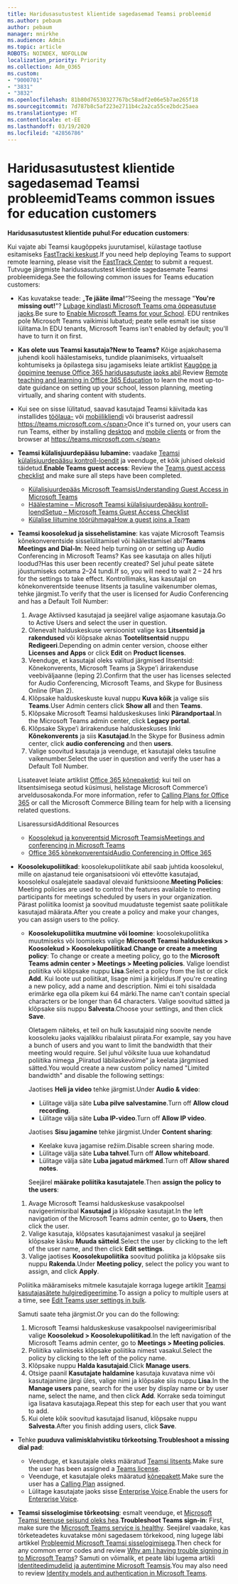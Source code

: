 ```yaml
---
title: Haridusasutustest klientide sagedasemad Teamsi probleemid
ms.author: pebaum
author: pebaum
manager: mnirkhe
ms.audience: Admin
ms.topic: article
ROBOTS: NOINDEX, NOFOLLOW
localization_priority: Priority
ms.collection: Adm_O365
ms.custom:
- "9000701"
- "3831"
- "3832"
ms.openlocfilehash: 81b80d76530327767bc58adf2e06e5b7ae265f18
ms.sourcegitcommit: 7d787b8c5af223e2711b4c2a2ca55ce2bdc25aea
ms.translationtype: HT
ms.contentlocale: et-EE
ms.lasthandoff: 03/19/2020
ms.locfileid: "42856786"
---
```

# <a name="teams-common-issues-for-education-customers"></a><span data-ttu-id="2697d-102">Haridusasutustest klientide sagedasemad Teamsi probleemid</span><span class="sxs-lookup"><span data-stu-id="2697d-102">Teams common issues for education customers</span></span>

<span data-ttu-id="2697d-103">**Haridusasutustest klientide puhul**:</span><span class="sxs-lookup"><span data-stu-id="2697d-103">**For education customers**:</span></span>

<span data-ttu-id="2697d-104">Kui vajate abi Teamsi kaugõppeks juurutamisel, külastage taotluse esitamiseks [FastTracki keskust](https://www.microsoft.com/fasttrack).</span><span class="sxs-lookup"><span data-stu-id="2697d-104">If you need help deploying Teams to support remote learning, please visit the [FastTrack Center](https://www.microsoft.com/fasttrack) to submit a request.</span></span> <span data-ttu-id="2697d-105">Tutvuge järgmiste haridusasutustest klientide sagedasemate Teamsi probleemidega.</span><span class="sxs-lookup"><span data-stu-id="2697d-105">See the following common issues for Teams education customers:</span></span>

- <span data-ttu-id="2697d-106">Kas kuvatakse teade: „**Te jääte ilma!**“?</span><span class="sxs-lookup"><span data-stu-id="2697d-106">Seeing the message "**You're missing out!**"?</span></span> <span data-ttu-id="2697d-107">[Lubage kindlasti Microsoft Teams oma õppeasutuse jaoks](https://docs.microsoft.com/microsoft-365/education/intune-edu-trial/enable-microsoft-teams).</span><span class="sxs-lookup"><span data-stu-id="2697d-107">Be sure to [Enable Microsoft Teams for your School](https://docs.microsoft.com/microsoft-365/education/intune-edu-trial/enable-microsoft-teams).</span></span> <span data-ttu-id="2697d-108">EDU rentnikes pole Microsoft Teams vaikimisi lubatud; peate selle esmalt ise sisse lülitama.</span><span class="sxs-lookup"><span data-stu-id="2697d-108">In EDU tenants, Microsoft Teams isn't enabled by default; you'll have to turn it on first.</span></span>

- <span data-ttu-id="2697d-109">**Kas olete uus Teamsi kasutaja?**</span><span class="sxs-lookup"><span data-stu-id="2697d-109">**New to Teams?**</span></span> <span data-ttu-id="2697d-110">Kõige asjakohasema juhendi kooli häälestamiseks, tundide plaanimiseks, virtuaalselt kohtumiseks ja õpilastega sisu jagamiseks leiate artiklist [Kaugõpe ja õppimine teenuse Office 365 haridusasutuste jaoks abil](https://support.office.com/article/remote-teaching-and-learning-in-office-365-education-f651ccae-7b65-478b-8366-51bb884025c4).</span><span class="sxs-lookup"><span data-stu-id="2697d-110">Review [Remote teaching and learning in Office 365 Education](https://support.office.com/article/remote-teaching-and-learning-in-office-365-education-f651ccae-7b65-478b-8366-51bb884025c4) to learn the most up-to-date guidance on setting up your school, lesson planning, meeting virtually, and sharing content with students.</span></span>

- <span data-ttu-id="2697d-111">Kui see on sisse lülitatud, saavad kasutajad Teamsi käivitada kas installides [töölaua-](https://docs.microsoft.com/MicrosoftTeams/get-clients#desktop-client) või [mobiilikliendi](https://docs.microsoft.com/MicrosoftTeams/get-clients#mobile-clients) või brauserist aadressil https://teams.microsoft.com.</span><span class="sxs-lookup"><span data-stu-id="2697d-111">Once it's turned on, your users can run Teams, either by installing [desktop](https://docs.microsoft.com/MicrosoftTeams/get-clients#desktop-client) and [mobile clients](https://docs.microsoft.com/MicrosoftTeams/get-clients#mobile-clients) or from the browser at https://teams.microsoft.com.</span></span>

- <span data-ttu-id="2697d-112">**Teamsi külalisjuurdepääsu lubamine:** vaadake [Teamsi külalisjuurdepääsu kontroll-loendit](https://docs.microsoft.com/microsoftteams/guest-access-checklist) ja veenduge, et kõik juhised oleksid täidetud.</span><span class="sxs-lookup"><span data-stu-id="2697d-112">**Enable Teams guest access**: Review the [Teams guest access checklist](https://docs.microsoft.com/microsoftteams/guest-access-checklist) and make sure all steps have been completed.</span></span>
    - [<span data-ttu-id="2697d-113">Külalisjuurdepääs Microsoft Teamsis</span><span class="sxs-lookup"><span data-stu-id="2697d-113">Understanding Guest Access in Microsoft Teams</span></span>](https://docs.microsoft.com/microsoftteams/guest-access)
    - [<span data-ttu-id="2697d-114">Häälestamine – Microsoft Teamsi külalisjuurdepääsu kontroll-loend</span><span class="sxs-lookup"><span data-stu-id="2697d-114">Setup – Microsoft Teams Guest Access Checklist</span></span>](https://docs.microsoft.com/microsoftteams/guest-access-checklist)
    - [<span data-ttu-id="2697d-115">Külalise liitumine töörühmaga</span><span class="sxs-lookup"><span data-stu-id="2697d-115">How a guest joins a Team</span></span>](https://docs.microsoft.com/microsoftteams/guest-joins)

- <span data-ttu-id="2697d-116">**Teamsi koosolekud ja sissehelistamine**: kas vajate Microsoft Teamsis kõnekonverentside sisselülitamisel või häälestamisel abi?</span><span class="sxs-lookup"><span data-stu-id="2697d-116">**Teams Meetings and Dial-In**: Need help turning on or setting up Audio Conferencing in Microsoft Teams?</span></span> <span data-ttu-id="2697d-117">Kas see kasutaja on alles hiljuti loodud?</span><span class="sxs-lookup"><span data-stu-id="2697d-117">Has this user been recently created?</span></span> <span data-ttu-id="2697d-118">Sel juhul peate sätete jõustumiseks ootama 2–24 tundi.</span><span class="sxs-lookup"><span data-stu-id="2697d-118">If so, you will need to wait 2 – 24 hrs for the settings to take effect.</span></span> <span data-ttu-id="2697d-119">Kontrollimaks, kas kasutajal on kõnekonverentside teenuse litsents ja tasuline vaikenumber olemas, tehke järgmist.</span><span class="sxs-lookup"><span data-stu-id="2697d-119">To verify that the user is licensed for Audio Conferencing and has a Default Toll Number:</span></span>
    1. <span data-ttu-id="2697d-120">Avage Aktiivsed kasutajad ja seejärel valige asjaomane kasutaja.</span><span class="sxs-lookup"><span data-stu-id="2697d-120">Go to Active Users and select the user in question.</span></span>
    2. <span data-ttu-id="2697d-121">Olenevalt halduskeskuse versioonist valige kas **Litsentsid ja rakendused** või klõpsake aknas **Tootelitsentsid** nuppu **Redigeeri**.</span><span class="sxs-lookup"><span data-stu-id="2697d-121">Depending on admin center version, choose either **Licenses and Apps** or click **Edit** on **Product licenses**.</span></span>
    3. <span data-ttu-id="2697d-122">Veenduge, et kasutajal oleks valitud järgmised litsentsid: Kõnekonverents, Microsoft Teams ja Skype’i ärirakenduse veebiväljaanne (leping 2).</span><span class="sxs-lookup"><span data-stu-id="2697d-122">Confirm that the user has licenses selected for Audio Conferencing, Microsoft Teams, and Skype for Business Online (Plan 2).</span></span>
    4. <span data-ttu-id="2697d-123">Klõpsake halduskeskuste kuval nuppu **Kuva kõik** ja valige siis **Teams**.</span><span class="sxs-lookup"><span data-stu-id="2697d-123">User Admin centers click **Show all** and then **Teams**.</span></span>
    5. <span data-ttu-id="2697d-124">Klõpsake Microsoft Teamsi halduskeskuses linki **Pärandportaal**.</span><span class="sxs-lookup"><span data-stu-id="2697d-124">In the Microsoft Teams admin center, click **Legacy portal**.</span></span>
    6. <span data-ttu-id="2697d-125">Klõpsake Skype’i ärirakenduse halduskeskuses linki **Kõnekonverents** ja siis **Kasutajad**.</span><span class="sxs-lookup"><span data-stu-id="2697d-125">In the Skype for Business admin center, click **audio conferencing** and then **users**.</span></span>
    7. <span data-ttu-id="2697d-126">Valige soovitud kasutaja ja veenduge, et kasutajal oleks tasuline vaikenumber.</span><span class="sxs-lookup"><span data-stu-id="2697d-126">Select the user in question and verify the user has a Default Toll Number.</span></span>

    <span data-ttu-id="2697d-127">Lisateavet leiate artiklist [Office 365 kõnepaketid](https://docs.microsoft.com/microsoftteams/calling-plans-for-office-365); kui teil on litsentsimisega seotud küsimusi, helistage Microsoft Commerce’i arveldusosakonda.</span><span class="sxs-lookup"><span data-stu-id="2697d-127">For more information, refer to [Calling Plans for Office 365](https://docs.microsoft.com/microsoftteams/calling-plans-for-office-365) or call the Microsoft Commerce Billing team for help with a licensing related questions.</span></span>

    <span data-ttu-id="2697d-128">Lisaressursid</span><span class="sxs-lookup"><span data-stu-id="2697d-128">Additional Resources</span></span>

    - [<span data-ttu-id="2697d-129">Koosolekud ja konverentsid Microsoft Teamsis</span><span class="sxs-lookup"><span data-stu-id="2697d-129">Meetings and conferencing in Microsoft Teams</span></span>](https://docs.microsoft.com/microsoftteams/deploy-meetings-microsoft-teams-landing-page)
    - [<span data-ttu-id="2697d-130">Office 365 kõnekonverentsid</span><span class="sxs-lookup"><span data-stu-id="2697d-130">Audio Conferencing in Office 365</span></span>](https://docs.microsoft.com/microsoftteams/audio-conferencing-in-office-365)

- <span data-ttu-id="2697d-131">**Koosolekupoliitikad**: koosolekupoliitikate abil saab juhtida koosolekul, mille on ajastanud teie organisatsiooni või ettevõtte kasutajad, koosolekul osalejatele saadaval olevaid funktsioone.</span><span class="sxs-lookup"><span data-stu-id="2697d-131">**Meeting Policies**: Meeting policies are used to control the features available to meeting participants for meetings scheduled by users in your organization.</span></span> <span data-ttu-id="2697d-132">Pärast poliitika loomist ja soovitud muudatuste tegemist saate poliitikale kasutajad määrata.</span><span class="sxs-lookup"><span data-stu-id="2697d-132">After you create a policy and make your changes, you can assign users to the policy.</span></span>

    - <span data-ttu-id="2697d-133">**Koosolekupoliitika muutmine või loomine**: koosolekupoliitika muutmiseks või loomiseks valige **Microsoft Teamsi halduskeskus > Koosolekud > Koosolekupoliitikad**.</span><span class="sxs-lookup"><span data-stu-id="2697d-133">**Change or create a meeting policy**: To change or create a meeting policy, go to the **Microsoft Teams admin center > Meetings > Meeting policies**.</span></span> <span data-ttu-id="2697d-134">Valige loendist poliitika või klõpsake nuppu **Lisa**.</span><span class="sxs-lookup"><span data-stu-id="2697d-134">Select a policy from the list or click **Add**.</span></span> <span data-ttu-id="2697d-135">Kui loote uut poliitikat, lisage nimi ja kirjeldus.</span><span class="sxs-lookup"><span data-stu-id="2697d-135">If you're creating a new policy, add a name and description.</span></span> <span data-ttu-id="2697d-136">Nimi ei tohi sisaldada erimärke ega olla pikem kui 64 märki.</span><span class="sxs-lookup"><span data-stu-id="2697d-136">The name can't contain special characters or be longer than 64 characters.</span></span> <span data-ttu-id="2697d-137">Valige soovitud sätted ja klõpsake siis nuppu **Salvesta**.</span><span class="sxs-lookup"><span data-stu-id="2697d-137">Choose your settings, and then click **Save**.</span></span> 
    
        <span data-ttu-id="2697d-138">Oletagem näiteks, et teil on hulk kasutajaid ning soovite nende koosoleku jaoks vajalikku ribalaiust piirata.</span><span class="sxs-lookup"><span data-stu-id="2697d-138">For example, say you have a bunch of users and you want to limit the bandwidth that their meeting would require.</span></span> <span data-ttu-id="2697d-139">Sel juhul võiksite luua uue kohandatud poliitika nimega „Piiratud läbilaskevõime“ ja keelata järgmised sätted.</span><span class="sxs-lookup"><span data-stu-id="2697d-139">You would create a new custom policy named "Limited bandwidth" and disable the following settings:</span></span>

        <span data-ttu-id="2697d-140">Jaotises **Heli ja video** tehke järgmist.</span><span class="sxs-lookup"><span data-stu-id="2697d-140">Under **Audio & video**:</span></span>
        - <span data-ttu-id="2697d-141">Lülitage välja säte **Luba pilve salvestamine**.</span><span class="sxs-lookup"><span data-stu-id="2697d-141">Turn off **Allow cloud recording**.</span></span>
        - <span data-ttu-id="2697d-142">Lülitage välja säte **Luba IP-video**.</span><span class="sxs-lookup"><span data-stu-id="2697d-142">Turn off **Allow IP video**.</span></span>

        <span data-ttu-id="2697d-143">Jaotises **Sisu jagamine** tehke järgmist.</span><span class="sxs-lookup"><span data-stu-id="2697d-143">Under **Content sharing**:</span></span>

        - <span data-ttu-id="2697d-144">Keelake kuva jagamise režiim.</span><span class="sxs-lookup"><span data-stu-id="2697d-144">Disable screen sharing mode.</span></span>
        - <span data-ttu-id="2697d-145">Lülitage välja säte **Luba tahvel**.</span><span class="sxs-lookup"><span data-stu-id="2697d-145">Turn off **Allow whiteboard**.</span></span>
        - <span data-ttu-id="2697d-146">Lülitage välja säte **Luba jagatud märkmed**.</span><span class="sxs-lookup"><span data-stu-id="2697d-146">Turn off **Allow shared notes**.</span></span>

        <span data-ttu-id="2697d-147">Seejärel **määrake poliitika kasutajatele**.</span><span class="sxs-lookup"><span data-stu-id="2697d-147">Then **assign the policy to the users**:</span></span>

    1. <span data-ttu-id="2697d-148">Avage Microsoft Teamsi halduskeskuse vasakpoolsel navigeerimisribal **Kasutajad** ja klõpsake kasutajat.</span><span class="sxs-lookup"><span data-stu-id="2697d-148">In the left navigation of the Microsoft Teams admin center, go to **Users**, then click the user.</span></span>
    2. <span data-ttu-id="2697d-149">Valige kasutaja, klõpsates kasutajanimest vasakul ja seejärel klõpsake käsku **Muuda sätteid**.</span><span class="sxs-lookup"><span data-stu-id="2697d-149">Select the user by clicking to the left of the user name, and then click **Edit settings**.</span></span>
    3. <span data-ttu-id="2697d-150">Valige jaotises **Koosolekupoliitika** soovitud poliitika ja klõpsake siis nuppu **Rakenda**.</span><span class="sxs-lookup"><span data-stu-id="2697d-150">Under **Meeting policy**, select the policy you want to assign, and click **Apply**.</span></span>

    <span data-ttu-id="2697d-151">Poliitika määramiseks mitmele kasutajale korraga lugege artiklit [Teamsi kasutajasätete hulgiredigeerimine](https://docs.microsoft.com/microsoftteams/edit-user-settings-in-bulk).</span><span class="sxs-lookup"><span data-stu-id="2697d-151">To assign a policy to multiple users at a time, see [Edit Teams user settings in bulk](https://docs.microsoft.com/microsoftteams/edit-user-settings-in-bulk).</span></span>

    <span data-ttu-id="2697d-152">Samuti saate teha järgmist.</span><span class="sxs-lookup"><span data-stu-id="2697d-152">Or you can do the following:</span></span>
    1. <span data-ttu-id="2697d-153">Microsoft Teamsi halduskeskuse vasakpoolsel navigeerimisribal valige **Koosolekud > Koosolekupoliitikad**.</span><span class="sxs-lookup"><span data-stu-id="2697d-153">In the left navigation of the Microsoft Teams admin center, go to **Meetings > Meeting policies**.</span></span>
    2. <span data-ttu-id="2697d-154">Poliitika valimiseks klõpsake poliitika nimest vasakul.</span><span class="sxs-lookup"><span data-stu-id="2697d-154">Select the policy by clicking to the left of the policy name.</span></span>
    3. <span data-ttu-id="2697d-155">Klõpsake nuppu **Halda kasutajaid**.</span><span class="sxs-lookup"><span data-stu-id="2697d-155">Click **Manage users**.</span></span>
    4. <span data-ttu-id="2697d-156">Otsige paanil **Kasutajate haldamine** kasutaja kuvatava nime või kasutajanime järgi üles, valige nimi ja klõpsake siis nuppu **Lisa**.</span><span class="sxs-lookup"><span data-stu-id="2697d-156">In the **Manage users** pane, search for the user by display name or by user name, select the name, and then click **Add**.</span></span> <span data-ttu-id="2697d-157">Korrake seda toimingut iga lisatava kasutajaga.</span><span class="sxs-lookup"><span data-stu-id="2697d-157">Repeat this step for each user that you want to add.</span></span>
    5. <span data-ttu-id="2697d-158">Kui olete kõik soovitud kasutajad lisanud, klõpsake nuppu **Salvesta**.</span><span class="sxs-lookup"><span data-stu-id="2697d-158">After you finish adding users, click **Save**.</span></span>

- <span data-ttu-id="2697d-159">Tehke **puuduva valimisklahvistiku tõrkeotsing**.</span><span class="sxs-lookup"><span data-stu-id="2697d-159">**Troubleshoot a missing dial pad**:</span></span>
    - <span data-ttu-id="2697d-160">Veenduge, et kasutajale oleks määratud [Teamsi litsents](https://docs.microsoft.com/MicrosoftTeams/assign-teams-licenses).</span><span class="sxs-lookup"><span data-stu-id="2697d-160">Make sure the user has been assigned a [Teams license](https://docs.microsoft.com/MicrosoftTeams/assign-teams-licenses).</span></span>
    - <span data-ttu-id="2697d-161">Veenduge, et kasutajale oleks määratud [kõnepakett](https://docs.microsoft.com/MicrosoftTeams/calling-plan-landing-page).</span><span class="sxs-lookup"><span data-stu-id="2697d-161">Make sure the user has a [Calling Plan](https://docs.microsoft.com/MicrosoftTeams/calling-plan-landing-page) assigned.</span></span>
    - <span data-ttu-id="2697d-162">Lülitage kasutajate jaoks sisse [Enterprise Voice](https://docs.microsoft.com/skypeforbusiness/skype-for-business-hybrid-solutions/plan-your-phone-system-cloud-pbx-solution/enable-users-for-enterprise-voice-online-and-phone-system-voicemail#to-enable-your-users-for-phone-system-in-office-365-voice-and-voicemail).</span><span class="sxs-lookup"><span data-stu-id="2697d-162">Enable the users for [Enterprise Voice](https://docs.microsoft.com/skypeforbusiness/skype-for-business-hybrid-solutions/plan-your-phone-system-cloud-pbx-solution/enable-users-for-enterprise-voice-online-and-phone-system-voicemail#to-enable-your-users-for-phone-system-in-office-365-voice-and-voicemail).</span></span>

- <span data-ttu-id="2697d-163">**Teamsi sisselogimise tõrkeotsing**: esmalt veenduge, et [Microsoft Teamsi teenuse seisund oleks hea](https://admin.microsoft.com/Adminportal/Home?source=applauncher#/servicehealth).</span><span class="sxs-lookup"><span data-stu-id="2697d-163">**Troubleshoot Teams sign-in**: First, make sure the [Microsoft Teams service is healthy](https://admin.microsoft.com/Adminportal/Home?source=applauncher#/servicehealth).</span></span> <span data-ttu-id="2697d-164">Seejärel vaadake, kas tõrketeadetes kuvatakse mõni sagedasem tõrkekood, ning lugege läbi artikkel [Probleemid Microsoft Teamsi sisselogimisega](https://support.office.com/article/a02f683b-61a3-4008-9447-ee60c5593b0f).</span><span class="sxs-lookup"><span data-stu-id="2697d-164">Then check for any common error codes and review [Why am I having trouble signing in to Microsoft Teams](https://support.office.com/article/a02f683b-61a3-4008-9447-ee60c5593b0f)?</span></span> <span data-ttu-id="2697d-165">Samuti on võimalik, et peate läbi lugema artikli [Identiteedimudelid ja autentimine Microsoft Teamsis](https://docs.microsoft.com/MicrosoftTeams/identify-models-authentication).</span><span class="sxs-lookup"><span data-stu-id="2697d-165">You may also need to review [Identity models and authentication in Microsoft Teams](https://docs.microsoft.com/MicrosoftTeams/identify-models-authentication).</span></span>
